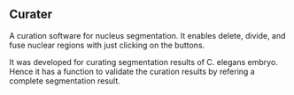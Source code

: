 ## Curater

A curation software for nucleus segmentation.
It enables delete, divide, and fuse nuclear regions with just clicking on the buttons.

It was developed for curating segmentation results of C. elegans embryo. Hence it has a function to validate the curation results by refering a complete segmentation result.


